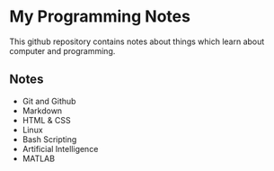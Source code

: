 # My Programming Notes
This github repository contains notes about things which learn about computer and programming.
## Notes
- Git and Github
- Markdown
- HTML & CSS
- Linux
- Bash Scripting
- Artificial Intelligence
- MATLAB